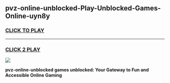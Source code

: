 
## pvz-online-unblocked-Play-Unblocked-Games-Online-uyn8y
<h3>
<a href="https://premium76.site?title=pvz-online-unblocked&ref=25A">CLICK TO PLAY</a></h3>
<hr>

<h3>
<a href="https://premium76.site?title=pvz-online-unblocked&ref=25A">CLICK 2 PLAY</a>
  
</h3>

<a href="https://premium76.site?title=pvz-online-unblocked&ref=25A"><img src="https://clearcache.store/games.png"></a>


**pvz-online-unblocked games unblocked: Your Gateway to Fun and Accessible Online Gaming**
